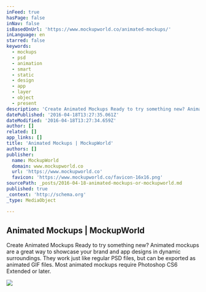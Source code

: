 ```yaml
---
inFeed: true
hasPage: false
inNav: false
isBasedOnUrl: 'https://www.mockupworld.co/animated-mockups/'
inLanguage: en
starred: false
keywords:
  - mockups
  - psd
  - animation
  - smart
  - static
  - design
  - app
  - layer
  - object
  - present
description: 'Create Animated Mockups Ready to try something new? Animated mockups are a great way to showcase your brand and app designs in dynamic surroundings. They work just like regular PSD files, but can be exported as animated GIF files. Most animated mockups require Photoshop CS6 Extended or later.'
datePublished: '2016-04-18T13:27:35.061Z'
dateModified: '2016-04-18T13:27:34.659Z'
author: []
related: []
app_links: []
title: 'Animated Mockups | MockupWorld'
authors: []
publisher:
  name: MockupWorld
  domain: www.mockupworld.co
  url: 'https://www.mockupworld.co'
  favicon: 'https://www.mockupworld.co/favicon-16x16.png'
sourcePath: _posts/2016-04-18-animated-mockups-or-mockupworld.md
published: true
_context: 'http://schema.org'
_type: MediaObject

---
```

<article style=""><h1>Animated Mockups | MockupWorld</h1><p>Create Animated Mockups Ready to try something new? Animated mockups are a great way to showcase your brand and app designs in dynamic surroundings. They work just like regular PSD files, but can be exported as animated GIF files. Most animated mockups require Photoshop CS6 Extended or later.</p><img src="https://www.mockupworld.co/wp-content/uploads/2016/03/animated-psd-mockups-cover.jpg" /></article>